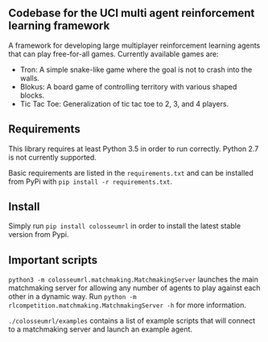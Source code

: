 ## Codebase for the UCI multi agent reinforcement learning framework

A framework for developing large multiplayer reinforcement learning agents that can play free-for-all games. Currently available games are:

- Tron: A simple snake-like game where the goal is not to crash into the walls.
- Blokus: A board game of controlling territory with various shaped blocks.
- Tic Tac Toe: Generalization of tic tac toe to 2, 3, and 4 players.


## Requirements
This library requires at least Python 3.5 in order to run correctly.
Python 2.7 is not currently supported.


Basic requirements are listed in the `requirements.txt` and can be installed from PyPi with
`pip install -r requirements.txt`.

## Install
Simply run `pip install colosseumrl` in order to install the latest stable version from Pypi.

## Important scripts
`python3 -m colosseumrl.matchmaking.MatchmakingServer` launches the main matchmaking
server for allowing any number of agents to play against each other in a dynamic
way. Run `python -m rlcompetition.matchmaking.MatchmakingServer -h` for
more information. 

`./colosseumrl/examples` contains a list of example scripts that will connect
to a matchmaking server and launch an example agent.
